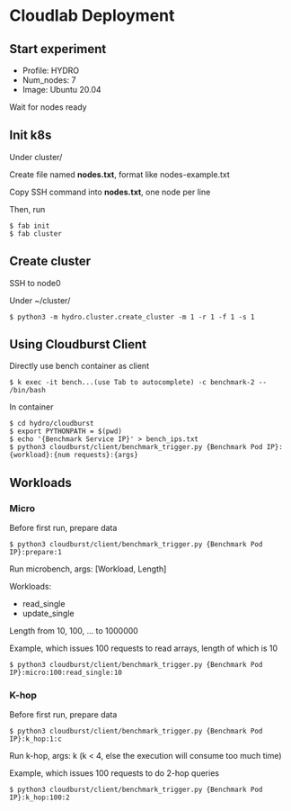 # Cloudlab Deployment

## Start experiment

- Profile: HYDRO
- Num_nodes: 7
- Image: Ubuntu 20.04

Wait for nodes ready

## Init k8s

Under cluster/

Create file named **nodes.txt**, format like nodes-example.txt

Copy SSH command into **nodes.txt**, one node per line

Then, run 

```shell
$ fab init
$ fab cluster
```

## Create cluster

SSH to node0

Under ~/cluster/

```shell
$ python3 -m hydro.cluster.create_cluster -m 1 -r 1 -f 1 -s 1
```

## Using Cloudburst Client

<!-- On node0

Run ``./cli_install.sh``, which will enter ~/cloudburst/

An example for bench trigger:

``
python3 cloudburst/client/benchmark_trigger.py {Node IP}:composition:10
`` -->
Directly use bench container as client

```shell
$ k exec -it bench...(use Tab to autocomplete) -c benchmark-2 -- /bin/bash
```

In container

```shell
$ cd hydro/cloudburst
$ export PYTHONPATH = $(pwd)
$ echo '{Benchmark Service IP}' > bench_ips.txt
$ python3 cloudburst/client/benchmark_trigger.py {Benchmark Pod IP}:{workload}:{num requests}:{args}
```

## Workloads

### Micro

Before first run, prepare data

```shell
$ python3 cloudburst/client/benchmark_trigger.py {Benchmark Pod IP}:prepare:1
```

Run microbench, args: [Workload, Length]

Workloads:

- read_single
- update_single

Length from 10, 100, ... to 1000000

Example, which issues 100 requests to read arrays, length of which is 10

```shell
$ python3 cloudburst/client/benchmark_trigger.py {Benchmark Pod IP}:micro:100:read_single:10
```

### K-hop

Before first run, prepare data

```shell
$ python3 cloudburst/client/benchmark_trigger.py {Benchmark Pod IP}:k_hop:1:c
```

Run k-hop, args: k (k < 4, else the execution will consume too much time)

Example, which issues 100 requests to do 2-hop queries

```shell
$ python3 cloudburst/client/benchmark_trigger.py {Benchmark Pod IP}:k_hop:100:2
```